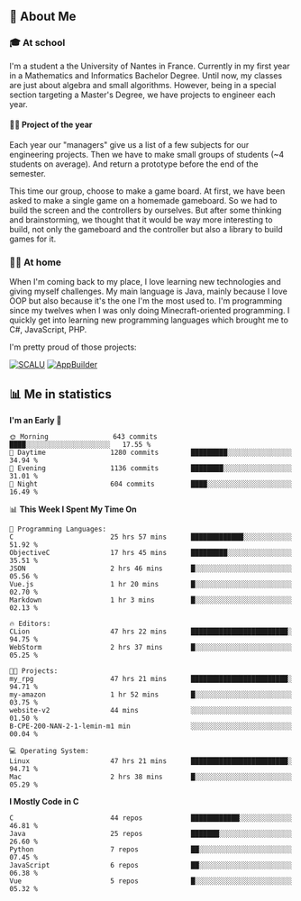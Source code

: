 ## 👀 About Me

### 🎓 At school

I'm a student a the University of Nantes in France. Currently in my first year in a Mathematics and Informatics Bachelor Degree. Until now, my classes are just about algebra and small algorithms. However, being in a special section targeting a Master's Degree, we have projects to engineer each year. 

#### 🔧🔬 Project of the year

Each year our "managers" give us a list of a few subjects for our engineering projects. Then we have to make small groups of students (~4 students on average). And return a prototype before the end of the semester.

This time our group, choose to make a game board. At first, we have been asked to make a single game on a homemade gameboard. So we had to build the screen and the controllers by ourselves. 
But after some thinking and brainstorming, we thought that it would be way more interesting to build, not only the gameboard and the controller but also a library to build games for it.

### 👨‍💻 At home

When I'm coming back to my place, I love learning new technologies and giving myself challenges. My main language is Java, mainly because I love OOP but also because it's the one I'm the most used to. I'm programming since my twelves when I was only doing Minecraft-oriented programming.  I quickly get into learning new programming languages which brought me to C#, JavaScript, PHP. 

I'm pretty proud of those projects:

[![SCALU](https://github-readme-stats.vercel.app/api/pin?username=renardfute&repo=SCALU)](https://github.com/renardfute/scalu)
[![AppBuilder](https://github-readme-stats.vercel.app/api/pin?username=pulsedev2&repo=AppBuilder)](https://github.com/pulsedev2/AppBuilder)

## 📊 Me in statistics
<!--START_SECTION:waka-->
**I'm an Early 🐤** 

```text
🌞 Morning                643 commits         ████░░░░░░░░░░░░░░░░░░░░░   17.55 % 
🌆 Daytime                1280 commits        █████████░░░░░░░░░░░░░░░░   34.94 % 
🌃 Evening                1136 commits        ████████░░░░░░░░░░░░░░░░░   31.01 % 
🌙 Night                  604 commits         ████░░░░░░░░░░░░░░░░░░░░░   16.49 % 
```


📊 **This Week I Spent My Time On** 

```text
💬 Programming Languages: 
C                        25 hrs 57 mins      █████████████░░░░░░░░░░░░   51.92 % 
ObjectiveC               17 hrs 45 mins      █████████░░░░░░░░░░░░░░░░   35.51 % 
JSON                     2 hrs 46 mins       █░░░░░░░░░░░░░░░░░░░░░░░░   05.56 % 
Vue.js                   1 hr 20 mins        █░░░░░░░░░░░░░░░░░░░░░░░░   02.70 % 
Markdown                 1 hr 3 mins         █░░░░░░░░░░░░░░░░░░░░░░░░   02.13 % 

🔥 Editors: 
CLion                    47 hrs 22 mins      ████████████████████████░   94.75 % 
WebStorm                 2 hrs 37 mins       █░░░░░░░░░░░░░░░░░░░░░░░░   05.25 % 

🐱‍💻 Projects: 
my_rpg                   47 hrs 21 mins      ████████████████████████░   94.71 % 
my-amazon                1 hr 52 mins        █░░░░░░░░░░░░░░░░░░░░░░░░   03.75 % 
website-v2               44 mins             ░░░░░░░░░░░░░░░░░░░░░░░░░   01.50 % 
B-CPE-200-NAN-2-1-lemin-m1 min               ░░░░░░░░░░░░░░░░░░░░░░░░░   00.04 % 

💻 Operating System: 
Linux                    47 hrs 21 mins      ████████████████████████░   94.71 % 
Mac                      2 hrs 38 mins       █░░░░░░░░░░░░░░░░░░░░░░░░   05.29 % 
```

**I Mostly Code in C** 

```text
C                        44 repos            ████████████░░░░░░░░░░░░░   46.81 % 
Java                     25 repos            ███████░░░░░░░░░░░░░░░░░░   26.60 % 
Python                   7 repos             ██░░░░░░░░░░░░░░░░░░░░░░░   07.45 % 
JavaScript               6 repos             ██░░░░░░░░░░░░░░░░░░░░░░░   06.38 % 
Vue                      5 repos             █░░░░░░░░░░░░░░░░░░░░░░░░   05.32 % 
```




<!--END_SECTION:waka-->

